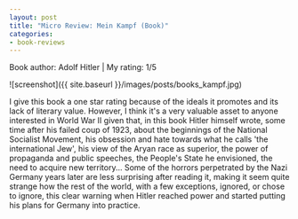 ```yaml
---
layout: post
title: "Micro Review: Mein Kampf (Book)"
categories:
- book-reviews
---
```


<p>Book author: Adolf Hitler | My rating: 1/5</p>


![screenshot]({{ site.baseurl }}/images/posts/books_kampf.jpg)


<p>I give this book a one star rating because of the ideals it promotes and its lack of literary value. However, I think it's a very valuable asset to anyone interested in World War II given that, in this book Hitler himself wrote, some time after his failed coup of 1923, about the beginnings of the National Socialist Movement, his obsession and hate towards what he calls 'the international Jew', his view of the Aryan race as superior, the power of propaganda and public speeches, the People's State he envisioned, the need to acquire new territory... Some of the horrors perpetrated by the Nazi Germany years later are less surprising after reading it, making it seem quite strange how the rest of the world, with a few exceptions, ignored, or chose to ignore, this clear warning when Hitler reached power and started putting his plans for Germany into practice.</p>


